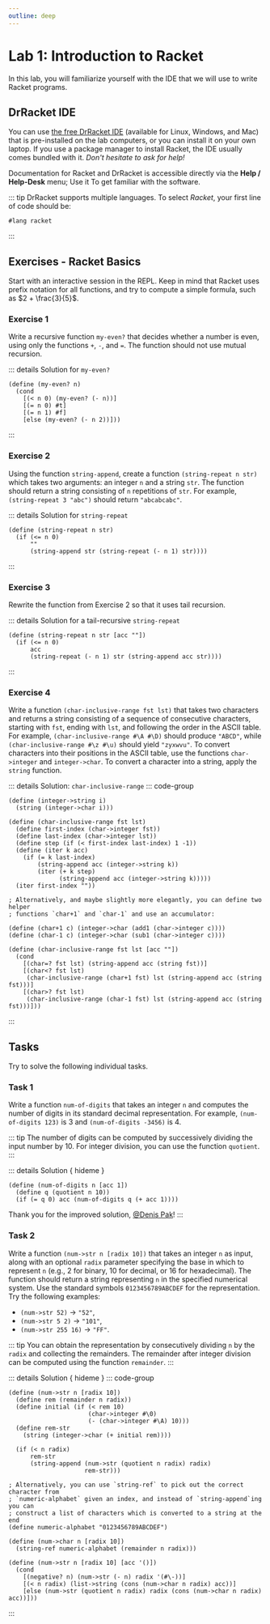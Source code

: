 ```yaml
---
outline: deep
---
```

<SolutionHider/>

# Lab 1: Introduction to Racket

In this lab, you will familiarize yourself with the IDE that we will use to write Racket programs.

## DrRacket IDE

You can use [the free DrRacket IDE](https://racket-lang.org/) (available for Linux, Windows, and Mac) that is pre-installed on the lab computers, or you can install it on your own laptop. If you use a package manager to install Racket, the IDE usually comes bundled with it. *Don't hesitate to ask for help!*

Documentation for Racket and DrRacket is accessible directly via the **Help / Help-Desk** menu; Use it To get familiar with the software.

::: tip
DrRacket supports multiple languages. To select *Racket*, your first line of code should be:
```racket
#lang racket
```
:::

## Exercises - Racket Basics
Start with an interactive session in the REPL. Keep in mind that Racket uses prefix notation for all functions, and try to compute a simple formula, such as $2 + \frac{3}{5}$.

### Exercise 1
Write a recursive function `my-even?` that decides whether a number is even, using only the functions `+`, `-`, and `=`. The function should not use mutual recursion.

::: details Solution for `my-even?`
```racket
(define (my-even? n)
  (cond
    [(< n 0) (my-even? (- n))]
    [(= n 0) #t]
    [(= n 1) #f]
    [else (my-even? (- n 2))]))
```
:::

### Exercise 2
Using the function `string-append`, create a function `(string-repeat n str)` which takes two arguments: an integer `n` and a string `str`. The function should return a string consisting of `n` repetitions of `str`. For example, `(string-repeat 3 "abc")` should return `"abcabcabc"`.

::: details Solution for `string-repeat`
```racket
(define (string-repeat n str)
  (if (<= n 0)
      ""
      (string-append str (string-repeat (- n 1) str))))
```
:::

### Exercise 3
Rewrite the function from Exercise 2 so that it uses tail recursion.

::: details Solution for a tail-recursive `string-repeat`
```racket
(define (string-repeat n str [acc ""])
  (if (<= n 0)
      acc
      (string-repeat (- n 1) str (string-append acc str))))
```
:::

### Exercise 4
Write a function `(char-inclusive-range fst lst)` that takes two characters and returns a string consisting of a sequence of consecutive characters, starting with `fst`, ending with `lst`, and following the order in the ASCII table. For example, `(char-inclusive-range #\A #\D)` should produce `"ABCD"`, while `(char-inclusive-range #\z #\u)` should yield `"zyxwvu"`. To convert characters into their positions in the ASCII table, use the functions `char->integer` and `integer->char`. To convert a character into a string, apply the `string` function.

::: details Solution: `char-inclusive-range`
::: code-group
```racket [basic]
(define (integer->string i)
  (string (integer->char i)))

(define (char-inclusive-range fst lst)
  (define first-index (char->integer fst))
  (define last-index (char->integer lst))
  (define step (if (< first-index last-index) 1 -1))
  (define (iter k acc)
    (if (= k last-index)
        (string-append acc (integer->string k))
        (iter (+ k step)
              (string-append acc (integer->string k)))))
  (iter first-index ""))
```

```racket [helpers]
; Alternatively, and maybe slightly more elegantly, you can define two helper
; functions `char+1` and `char-1` and use an accumulator:

(define (char+1 c) (integer->char (add1 (char->integer c))))
(define (char-1 c) (integer->char (sub1 (char->integer c))))

(define (char-inclusive-range fst lst [acc ""])
  (cond
    [(char=? fst lst) (string-append acc (string fst))]
    [(char<? fst lst)
     (char-inclusive-range (char+1 fst) lst (string-append acc (string fst)))]
    [(char>? fst lst)
     (char-inclusive-range (char-1 fst) lst (string-append acc (string fst)))]))
```
:::

## Tasks

Try to solve the following individual tasks.

### Task 1

Write a function `num-of-digits` that takes an integer `n` and computes the number of digits in its standard decimal representation. For example, `(num-of-digits 123)` is 3 and `(num-of-digits -3456)` is 4.

::: tip
The number of digits can be computed by successively dividing the input number by 10. For integer division, you can use the function `quotient`.
:::

::: details Solution { hideme }
```racket
(define (num-of-digits n [acc 1])
  (define q (quotient n 10))
  (if (= q 0) acc (num-of-digits q (+ acc 1))))
```
Thank you for the improved solution, <u>@Denis Pak</u>!
:::

### Task 2
Write a function `(num->str n [radix 10])` that takes an integer `n` as input, along with an optional `radix` parameter specifying the base in which to represent `n` (e.g., 2 for binary, 10 for decimal, or 16 for hexadecimal). The function should return a string representing `n` in the specified numerical system. Use the standard symbols `0123456789ABCDEF` for the representation. Try the following examples:
  * `(num->str 52)` $\rightarrow$ `"52"`,
  * `(num->str 5 2)` $\rightarrow$ `"101"`,
  * `(num->str 255 16)` $\rightarrow$ `"FF"`.

::: tip
You can obtain the representation by consecutively dividing `n` by the `radix` and collecting the remainders. The remainder after integer division can be computed using the function `remainder`.
:::


::: details Solution { hideme }
::: code-group
```racket [direct]
(define (num->str n [radix 10])
  (define rem (remainder n radix))
  (define initial (if (< rem 10)
                      (char->integer #\0)
                      (- (char->integer #\A) 10)))
  (define rem-str
    (string (integer->char (+ initial rem))))

  (if (< n radix)
      rem-str
      (string-append (num->str (quotient n radix) radix)
                     rem-str)))
```
```racket [string-ref]
; Alternatively, you can use `string-ref` to pick out the correct character from
; `numeric-alphabet` given an index, and instead of `string-append`ing you can
; construct a list of characters which is converted to a string at the end
(define numeric-alphabet "0123456789ABCDEF")

(define (num->char n [radix 10])
  (string-ref numeric-alphabet (remainder n radix)))

(define (num->str n [radix 10] [acc '()])
  (cond
    [(negative? n) (num->str (- n) radix '(#\-))]
    [(< n radix) (list->string (cons (num->char n radix) acc))]
    [else (num->str (quotient n radix) radix (cons (num->char n radix) acc))]))
```
:::
